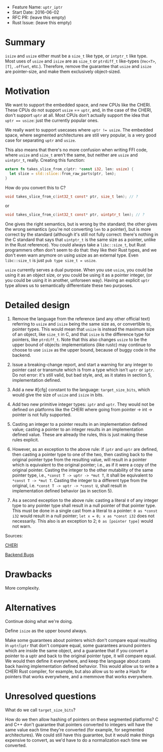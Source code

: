 - Feature Name: `uptr_iptr`
- Start Date: 2016-06-02
- RFC PR: (leave this empty)
- Rust Issue: (leave this empty)

# Summary
[summary]: #summary

`isize` and `usize` either must be a `size_t` like type, or `intptr_t` like
type. Most uses of `usize` and `isize` are as `size_t` or `ptrdiff_t`
like-types (`Vec<T>`, `[T]`, `.offset`, etc.). Therefore, remove the guarantee
that `usize` and `isize` are pointer-size, and make them exclusively
object-sized.

# Motivation
[motivation]: #motivation

We want to support the embedded space, and new CPUs like the CHERI. These CPUs
do not support `usize` == `uptr`, and, in the case of the CHERI, don't support
`uptr` at all. Most CPUs don't actually support the idea that `uptr == usize`:
just the currently popular ones.

We really want to support usecases where `uptr != usize`. The embedded space,
where segmented architectures are still very popular, is a very good case for
separating `uptr` and `usize`.

This also means that there's no more confusion when writing FFI code, where
`usize` and `size_t` aren't the same, but neither are `usize` and `uintptr_t`,
really. Creating this function:

```rust
extern fn takes_slice_from_c(ptr: *const i32, len: usize) {
  let slice = std::slice::from_raw_parts(ptr, len);
}
```

How do you convert this to C?

```C
void takes_slice_from_c(int32_t const* ptr, size_t len); // ?
```

or

```C
void takes_slice_from_c(int32_t const* ptr, uintptr_t len); // ?
```

One gives the right semantics, but is wrong by the standard; the other gives the
wrong semantics (you're not converting `len` to a pointer), but is more correct
by the standard (although it's still not fully correct: there's nothing in the C
standard that says that `uintptr_t` is the same size as a pointer, unlike in the
Rust reference). You could always take a `libc::size_t`, but Rust programmers
often don't seem to do that: they like their Rust types, and we don't even warn
anymore on using usize as an external type. Even `libc::size_t` is just 
`pub type size_t = usize`.

`usize` currently serves a dual purpose. When you use `usize`, you could be
using it as an object size, or you could be using it as a pointer integer, (or
you could be using it in another, unforseen way). Having an explicit `uptr` type
allows us to semantically differentiate these two purposes.

# Detailed design
[design]: #detailed-design

1) Remove the language from the reference (and any other official text)
referring to `usize` and `isize` being the same size as, or convertible to,
pointer types. This would mean that `usize` is instead the maximum size of an
object, like `size_t` in C, and that `isize` is the difference type for
pointers, like `ptrdiff_t`.  Note that this also changes `usize` to be the upper
bound of objects: implementations (like rustc) may continue to choose to use
`isize` as the upper bound, because of buggy code in the backend.

2) Issue a breaking-change report, and start a warning for any integer to
pointer cast or transmute which is from a type which isn't `uptr` or `iptr`. Do
not error: it's still valid, but bad style, and, as it states in section 5,
implementation defined.

3) Add a new #[cfg] constant to the language: `target_size_bits`, which would
give the size of `usize` and `isize` in bits.

4) Add two new primitive integer types: `iptr` and `uptr`. They would not be
defined on platforms like the CHERI where going from pointer -> int -> pointer
is not fully supported.

5) Casting an integer to a pointer results in an implementation defined value;
casting a pointer to an integer results in an implementation defined value.
These are already the rules, this is just making these rules explicit.

6) However, as an exception to the above rule: if `iptr` and `uptr` are defined,
then casting a pointer type to one of the two, then casting back to the original
pointer type from the resulting value, will result in a pointer which is
equivalent to the original pointer; i.e., as if it were a copy of the original
pointer. Casting the integer to the other mutability of the same pointer type,
i.e., `*const T -> uptr -> *mut T`, it shall be equivalent to `*const T -> *mut
T`. Casting the integer to a different type from the original, i.e. `*const T ->
uptr -> *const U`, shall result in implementation defined behavior (as in
section 5).

7) As a second exception to the above rule: casting a literal `0` of any integer
type to any pointer type shall result in a null pointer of that pointer type. This
must be done in a single cast from a literal to a pointer: `0 as *const i32` would
result in a null pointer; `let x = 0; x as *const i32` does not necessarily. This
also is an exception to 2; `0 as [pointer type]` would not warn.

Sources:

[CHERI](https://www.cl.cam.ac.uk/research/security/ctsrd/cheri/cheri-faq.html)

[Backend Bugs](http://trust-in-soft.com/objects-larger-than-ptrdiff_max-bytes/)

# Drawbacks
[drawbacks]: #drawbacks

More complexity.

# Alternatives
[alternatives]: #alternatives

Continue doing what we're doing.

Define `isize` as the upper bound always.

Make some guarantees about pointers which don't compare equal resulting in
`uptr`/`iptr` that don't compare equal, some guarantees around pointers
which are inside the same object, and a guarantee that if you convert a pointer
to a uptr and back to the original pointer type, it will compare equal. We would
then define it everywhere, and keep the language about casts back having
implementation defined behavior. This would allow us to write a CHERI Rust
compiler, for example, but also allow us to write a Hash for pointers that works
everywhere, and a memmove that works everywhere.

# Unresolved questions
[unresolved]: #unresolved-questions

What do we call `target_size_bits`?

How do we then allow hashing of pointers on these segmented platforms? C and C++
don't guarantee that pointers converted to integers will have the same value
each time they're converted (for example, for segmented architectures). We could
still have this guarantee, but it would make things expensive to convert, as
we'd have to do a normalization each time we converted.
